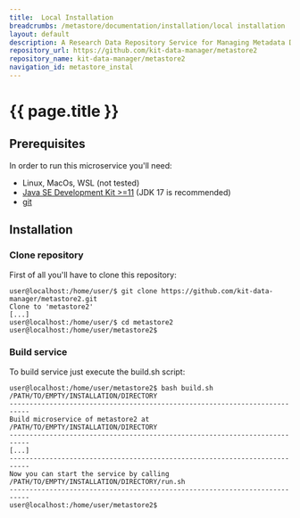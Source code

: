 ```yaml
---
title:  Local Installation
breadcrumbs: /metastore/documentation/installation/local installation
layout: default
description: A Research Data Repository Service for Managing Metadata Documents based on JSON or XML.
repository_url: https://github.com/kit-data-manager/metastore2
repository_name: kit-data-manager/metastore2
navigation_id: metastore_instal
---
```


# {{ page.title }} 

## Prerequisites
In order to run this microservice you'll need:

* Linux, MacOs, WSL (not tested) 
* [Java SE Development Kit >=11](https://openjdk.java.net/) (JDK 17 is recommended)
* [git](https://git-scm.com/) 

## Installation
### Clone repository
First of all you'll have to clone this repository:
```
user@localhost:/home/user/$ git clone https://github.com/kit-data-manager/metastore2.git
Clone to 'metastore2'
[...]
user@localhost:/home/user/$ cd metastore2
user@localhost:/home/user/metastore2$
```
### Build service 
To build service just execute the build.sh script:
```
user@localhost:/home/user/metastore2$ bash build.sh /PATH/TO/EMPTY/INSTALLATION/DIRECTORY
---------------------------------------------------------------------------
Build microservice of metastore2 at /PATH/TO/EMPTY/INSTALLATION/DIRECTORY
---------------------------------------------------------------------------
[...]
---------------------------------------------------------------------------
Now you can start the service by calling /PATH/TO/EMPTY/INSTALLATION/DIRECTORY/run.sh
---------------------------------------------------------------------------
user@localhost:/home/user/metastore2$
```


